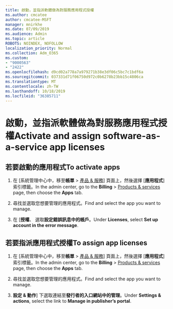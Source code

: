 ```yaml
---
title: 啟動，並指派軟體做為對服務應用程式授權
ms.author: cmcatee
author: cmcatee-MSFT
manager: mnirkhe
ms.date: 07/09/2019
ms.audience: Admin
ms.topic: article
ROBOTS: NOINDEX, NOFOLLOW
localization_priority: Normal
ms.collection: Adm_O365
ms.custom:
- "9000563"
- "2422"
ms.openlocfilehash: d9cd02a778a7a979271b38e3df06c5bc7c1bdf6a
ms.sourcegitcommit: 037331d71f06750d972c0b6278b23bb15c4806ca
ms.translationtype: MT
ms.contentlocale: zh-TW
ms.lasthandoff: 10/18/2019
ms.locfileid: "36385711"
---
```

# <a name="activate-and-assign-software-as-a-service-app-licenses"></a><span data-ttu-id="78066-102">啟動，並指派軟體做為對服務應用程式授權</span><span class="sxs-lookup"><span data-stu-id="78066-102">Activate and assign software-as-a-service app licenses</span></span> 

## <a name="to-activate-apps"></a><span data-ttu-id="78066-103">若要啟動的應用程式</span><span class="sxs-lookup"><span data-stu-id="78066-103">To activate apps</span></span>

1. <span data-ttu-id="78066-104">在 [系統管理中心中，移至**帳單** > [產品 & 服務](https://go.microsoft.com/fwlink/p/?linkid=842054)] 頁面上，然後選擇 [**應用程式**] 索引標籤。</span><span class="sxs-lookup"><span data-stu-id="78066-104">In the admin center, go to the **Billing** > [Products & services](https://go.microsoft.com/fwlink/p/?linkid=842054) page, then choose the **Apps** tab.</span></span>

2. <span data-ttu-id="78066-105">尋找並選取您想要管理的應用程式。</span><span class="sxs-lookup"><span data-stu-id="78066-105">Find and select the app you want to manage.</span></span>

3. <span data-ttu-id="78066-106">在 [**授權**、 選取**設定錯誤訊息中的帳戶**。</span><span class="sxs-lookup"><span data-stu-id="78066-106">Under **Licenses**, select **Set up account in the error message**.</span></span>  

## <a name="to-assign-app-licenses"></a><span data-ttu-id="78066-107">若要指派應用程式授權</span><span class="sxs-lookup"><span data-stu-id="78066-107">To assign app licenses</span></span>

1. <span data-ttu-id="78066-108">在 [系統管理中心中，移至**帳單** > [產品 & 服務](https://go.microsoft.com/fwlink/p/?linkid=842054)] 頁面上，然後選擇 [**應用程式**] 索引標籤。</span><span class="sxs-lookup"><span data-stu-id="78066-108">In the admin center, go to the **Billing** > [Products & services](https://go.microsoft.com/fwlink/p/?linkid=842054) page, then choose the **Apps** tab.</span></span>

2. <span data-ttu-id="78066-109">尋找並選取您想要管理的應用程式。</span><span class="sxs-lookup"><span data-stu-id="78066-109">Find and select the app you want to manage.</span></span>  

3. <span data-ttu-id="78066-110">**設定 & 動作**] 下選取連結至**發行者的入口網站中的管理**。</span><span class="sxs-lookup"><span data-stu-id="78066-110">Under **Settings & actions**, select the link to **Manage in publisher’s portal**.</span></span>